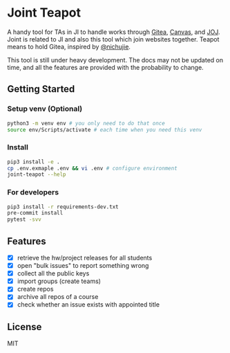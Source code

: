 # Joint Teapot

A handy tool for TAs in JI to handle works through [Gitea](https://focs.ji.sjtu.edu.cn/git/), [Canvas](https://umjicanvas.com/), and [JOJ](https://joj.sjtu.edu.cn/). Joint is related to JI and also this tool which join websites together. Teapot means to hold Gitea, inspired by [@nichujie](https://github.com/nichujie).

This tool is still under heavy development. The docs may not be updated on time, and all the features are provided with the probability to change.

## Getting Started

### Setup venv (Optional)

```bash
python3 -m venv env # you only need to do that once
source env/Scripts/activate # each time when you need this venv
```

### Install

```bash
pip3 install -e .
cp .env.exmaple .env && vi .env # configure environment
joint-teapot --help
```

### For developers

```bash
pip3 install -r requirements-dev.txt
pre-commit install
pytest -svv
```

## Features

- [x] retrieve the hw/project releases for all students
- [x] open "bulk issues" to report something wrong
- [x] collect all the public keys
- [x] import groups (create teams)
- [x] create repos
- [x] archive all repos of a course
- [x] check whether an issue exists with appointed title

## License

MIT
